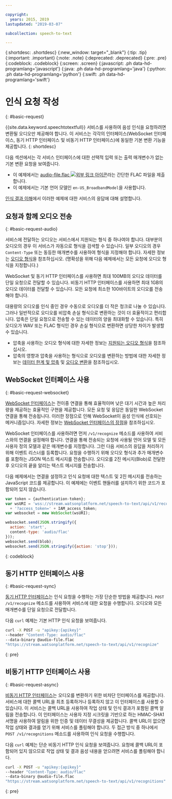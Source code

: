 ```yaml
---

copyright:
  years: 2015, 2019
lastupdated: "2019-03-07"

subcollection: speech-to-text

---
```


{:shortdesc: .shortdesc}
{:new_window: target="_blank"}
{:tip: .tip}
{:important: .important}
{:note: .note}
{:deprecated: .deprecated}
{:pre: .pre}
{:codeblock: .codeblock}
{:screen: .screen}
{:javascript: .ph data-hd-programlang='javascript'}
{:java: .ph data-hd-programlang='java'}
{:python: .ph data-hd-programlang='python'}
{:swift: .ph data-hd-programlang='swift'}

# 인식 요청 작성
{: #basic-request}

{{site.data.keyword.speechtotextfull}} 서비스를 사용하여 음성 인식을 요청하려면 변환될 오디오만 제공해야 합니다. 이 서비스는 각각의 인터페이스(WebSocket 인터페이스, 동기 HTTP 인터페이스 및 비동기 HTTP 인터페이스)에 동일한 기본 변환 기능을 제공합니다.
{: shortdesc}

다음 섹션에서는 각 서비스 인터페이스에 대한 선택적 입력 또는 출력 매개변수가 없는 기본 변환 요청을 보여줍니다.

-   이 예제에서는 <a target="_blank" href="https://watson-developer-cloud.github.io/doc-tutorial-downloads/speech-to-text/audio-file.flac" download="audio-file.flac">audio-file.flac <img src="../../icons/launch-glyph.svg" alt="외부 링크 아이콘" title="외부 링크 아이콘"></a>라는 간단한 FLAC 파일을 제출합니다.
-   이 예제에서는 기본 언어 모델인 `en-US_BroadbandModel`을 사용합니다.

[인식 결과 이해](/docs/services/speech-to-text/basic-response.html)에서 이러한 예제에 대한 서비스의 응답에 대해 설명합니다.

## 요청과 함께 오디오 전송
{: #basic-request-audio}

서비스에 전달하는 오디오는 서비스에서 지원되는 형식 중 하나여야 합니다. 대부분의 오디오의 경우 이 서비스가 자동으로 형식을 검색할 수 있습니다. 일부 오디오의 경우 `Content-Type` 또는 동등한 매개변수를 사용하여 형식을 지정해야 합니다. 자세한 정보는 [오디오 형식](/docs/services/speech-to-text/audio-formats.html)을 참조하십시오. (명확성을 위해 다음 예제에서는 모든 요청에 오디오 형식을 지정합니다.)

WebSocket 및 동기 HTTP 인터페이스를 사용하면 최대 100MB의 오디오 데이터를 단일 요청으로 전달할 수 있습니다. 비동기 HTTP 인터페이스를 사용하면 최대 1GB의 오디오 데이터를 전달할 수 있습니다. 모든 요청에 최소한 100바이트의 오디오를 전송해야 합니다.

대용량의 오디오를 인식 중인 경우 수동으로 오디오를 더 작은 청크로 나눌 수 있습니다. 그러나 일반적으로 오디오를 비압축 손실 형식으로 변환하는 것이 더 효율적이고 편리합니다. 압축은 단일 요청으로 전송할 수 있는 데이터의 양을 최대화할 수 있습니다. 특히 오디오가 WAV 또는 FLAC 형식인 경우 손실 형식으로 변환하면 상당한 차이가 발생할 수 있습니다.

-   압축을 사용하는 오디오 형식에 대한 자세한 정보는 [지원되는 오디오 형식](/docs/services/speech-to-text/audio-formats.html#formats)을 참조하십시오.
-   압축의 영향과 압축을 사용하는 형식으로 오디오를 변환하는 방법에 대한 자세한 정보는 [데이터 한계 및 압축](/docs/services/speech-to-text/audio-formats.html#limits) 및 [오디오 변환](/docs/services/speech-to-text/audio-formats.html#conversion)을 참조하십시오.

## WebSocket 인터페이스 사용
{: #basic-request-websocket}

[WebSocket 인터페이스](/docs/services/speech-to-text/websockets.html)는 전이중 연결을 통해 효율적이며 낮은 대기 시간과 높은 처리량을 제공하는 효율적인 구현을 제공합니다. 모든 요청 및 응답은 동일한 WebSocket 연결을 통해 전송됩니다. 이러한 장점으로 인해 WebSocket이 음성 인식에 선호되는 메커니즘입니다. 자세한 정보는 [WebSocket 인터페이스의 장점](/docs/services/speech-to-text/developer-overview.html#advantages)을 참조하십시오.

WebSocket 인터페이스를 사용하려면 먼저 `/v1/recognize` 메소드를 사용하여 서비스와의 연결을 설정해야 합니다. 연결을 통해 전송되는 요청에 사용될 언어 모델 및 모든 사용자 정의 모델과 같은 매개변수를 지정합니다. 그런 다음 서비스의 응답을 처리하기 위해 이벤트 리스너를 등록합니다. 요청을 수행하기 위해 오디오 형식과 추가 매개변수를 포함하는 JSON 텍스트 메시지를 전송합니다. 오디오를 2진 메시지(Blob)로 전달한 후 오디오의 끝을 알리는 텍스트 메시지를 전송합니다.

다음 예제에서는 연결을 설정하고 인식 요청에 대한 텍스트 및 2진 메시지를 전송하는 JavaScript 코드를 제공합니다. 이 예제에는 이벤트 핸들러를 설치하기 위한 코드가 포함되어 있지 않습니다.

```javascript
var token = {authentication-token};
var wsURI = 'wss://stream.watsonplatform.net/speech-to-text/api/v1/recognize'
  + '?access_token=' + IAM_access_token;
var websocket = new WebSocket(wsURI);

websocket.send(JSON.stringify({
  action: 'start',
  content-type: 'audio/flac'
}));
websocket.send(blob);
websocket.send(JSON.stringify({action: 'stop'}));
```
{: codeblock}

## 동기 HTTP 인터페이스 사용
{: #basic-request-sync}

[동기 HTTP 인터페이스](/docs/services/speech-to-text/http.html)는 인식 요청을 수행하는 가장 단순한 방법을 제공합니다. `POST /v1/recognize` 메소드를 사용하여 서비스에 대한 요청을 수행합니다. 오디오와 모든 매개변수를 단일 요청으로 전달합니다.

다음 `curl` 예제는 기본 HTTP 인식 요청을 보여줍니다.

```bash
curl -X POST -u "apikey:{apikey}"
--header "Content-Type: audio/flac"
--data-binary @audio-file.flac
"https://stream.watsonplatform.net/speech-to-text/api/v1/recognize"
```
{: pre}

## 비동기 HTTP 인터페이스 사용
{: #basic-request-async}

[비동기 HTTP 인터페이스](/docs/services/speech-to-text/async.html)는 오디오를 변환하기 위한 비차단 인터페이스를 제공합니다. 서비스에 대한 콜백 URL을 최초 등록하거나 등록하지 않고 이 인터페이스를 사용할 수 있습니다. 이 서비스는 콜백 URL을 사용하여 작업 상태 및 인식 결과가 포함된 콜백 알림을 전송합니다. 이 인터페이스는 사용자 지정 시크릿을 기반으로 하는 HMAC-SHA1 서명을 사용하여 알림을 위한 인증 및 데이터 무결성을 제공합니다. 콜백 URL이 없으면 작업 상태와 결과를 얻기 위해 서비스를 폴링해야 합니다. 두 접근 방식 중 하나에서 `POST /v1/recognitions` 메소드를 사용하여 인식 요청을 수행합니다.

다음 `curl` 예제는 단순 비동기 HTTP 인식 요청을 보여줍니다. 요청에 콜백 URL이 포함되어 있지 않으므로 작업 상태 및 결과 음성 내용을 얻으려면 서비스를 폴링해야 합니다.

```bash
curl -X POST -u "apikey:{apikey}"
--header "Content-Type: audio/flac"
--data-binary @audio-file.flac
"https://stream.watsonplatform.net/speech-to-text/api/v1/recognitions"
```
{: pre}
